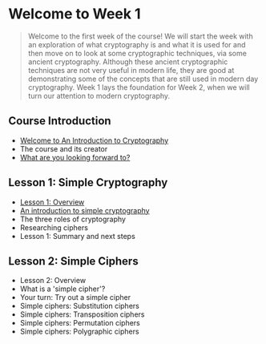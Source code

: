 # Welcome to Week 1
> Welcome to the first week of the course! We will start the week with an exploration of what cryptography is and what it is used for and then move on to look at some cryptographic techniques, via some ancient cryptography. Although these ancient cryptographic techniques are not very useful in modern life, they are good at demonstrating some of the concepts that are still used in modern day cryptography. Week 1 lays the foundation for Week 2, when we will turn our attention to modern cryptography.
## Course Introduction
- [Welcome to An Introduction to Cryptography](https://github.com/KailaniBailey/An-Introduction-to-Cryptography/tree/main/Week%201:%20Welcome%20to%20Week%201/Welcome%20to%20An%20Introduction%20to%20Cryptography)
- The course and its creator
- [What are you looking forward to?](https://github.com/KailaniBailey/An-Introduction-to-Cryptography/tree/main/Week%201:%20Welcome%20to%20Week%201/What%20are%20you%20looking%20forward%20to%3F)
## Lesson 1: Simple Cryptography
- [Lesson 1: Overview](https://github.com/KailaniBailey/An-Introduction-to-Cryptography/tree/main/Week%201:%20Welcome%20to%20Week%201/Lesson%201:%20Overview)
- [An introduction to simple cryptography](https://github.com/KailaniBailey/An-Introduction-to-Cryptography/tree/main/Week%201:%20Welcome%20to%20Week%201/An%20introduction%20to%20simple%20cryptography)
- The three roles of cryptography
- Researching ciphers
- Lesson 1: Summary and next steps
## Lesson 2: Simple Ciphers
- Lesson 2: Overview
- What is a 'simple cipher'?
- Your turn: Try out a simple cipher
- Simple ciphers: Substitution ciphers
- Simple ciphers: Transposition ciphers
- Simple ciphers: Permutation ciphers
- Simple ciphers: Polygraphic ciphers
